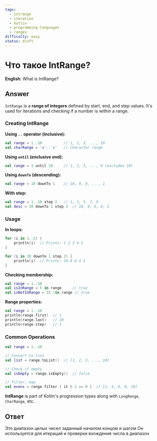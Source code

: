 ```yaml
---
tags:
  - intrange
  - iteration
  - kotlin
  - programming-languages
  - ranges
difficulty: easy
status: draft
---
```


# Что такое IntRange?

**English**: What is IntRange?

## Answer

`IntRange` is a **range of integers** defined by start, end, and step values. It's used for iterations and checking if a number is within a range.

### Creating IntRange

**Using `..` operator (inclusive):**
```kotlin
val range = 1..10          // 1, 2, 3, ..., 10
val charRange = 'a'..'z'   // Character range
```

**Using `until` (exclusive end):**
```kotlin
val range = 1 until 10     // 1, 2, 3, ..., 9 (excludes 10)
```

**Using `downTo` (descending):**
```kotlin
val range = 10 downTo 1    // 10, 9, 8, ..., 1
```

**With step:**
```kotlin
val range = 1..10 step 2   // 1, 3, 5, 7, 9
val desc = 10 downTo 1 step 2  // 10, 8, 6, 4, 2
```

### Usage

**In loops:**
```kotlin
for (i in 1..5) {
    println(i)  // Prints: 1 2 3 4 5
}

for (i in 10 downTo 1 step 2) {
    println(i)  // Prints: 10 8 6 4 2
}
```

**Checking membership:**
```kotlin
val range = 1..10
val isInRange = 5 in range     // true
val isNotInRange = 15 !in range // true
```

**Range properties:**
```kotlin
val range = 1..10
println(range.first)  // 1
println(range.last)   // 10
println(range.step)   // 1
```

### Common Operations

```kotlin
val range = 1..10

// Convert to list
val list = range.toList()  // [1, 2, 3, ..., 10]

// Check if empty
val isEmpty = range.isEmpty()  // false

// Filter, map
val evens = range.filter { it % 2 == 0 }  // [2, 4, 6, 8, 10]
```

**IntRange** is part of Kotlin's progression types along with `LongRange`, `CharRange`, etc.

## Ответ

Это диапазон целых чисел заданный началом концом и шагом Он используется для итераций и проверки вхождения числа в диапазон


